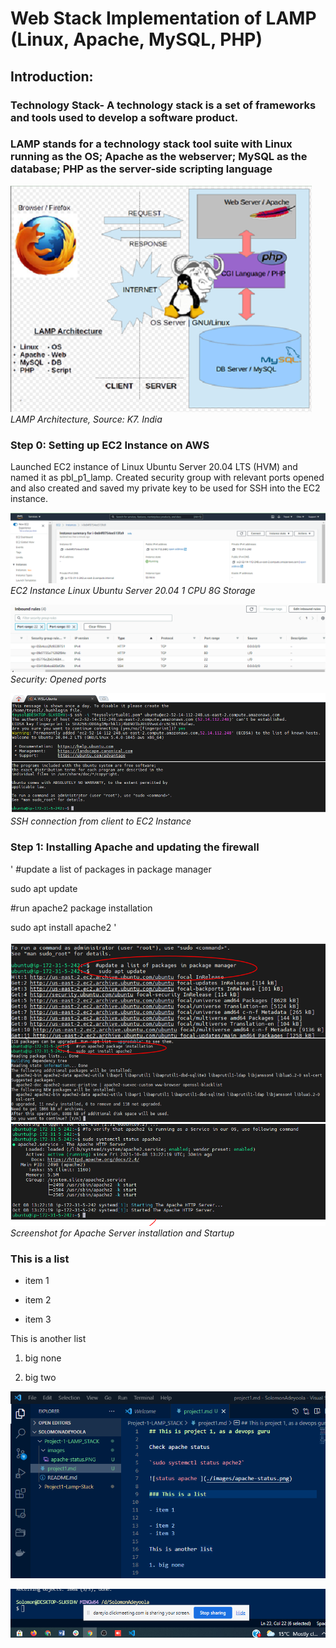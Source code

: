 # Web Stack Implementation of LAMP (Linux, Apache, MySQL, PHP)

## Introduction: 
### Technology Stack- A technology stack is a set of frameworks and tools used to develop a software product.
### LAMP stands for a technology stack tool suite with Linux running as the OS; Apache as the webserver; MySQL as the database; PHP as the server-side scripting language 

![LAMP Architecture](./images/HLD_LAMP.PNG)
*LAMP Architecture, Source: K7. India* 

### Step 0: Setting up EC2 Instance on AWS

Launched EC2 instance of Linux Ubuntu Server 20.04 LTS (HVM) and named it as pbl_p1_lamp. Created security group with relevant ports opened and also created and saved my private key to be used for SSH into the EC2 instance.

![EC2 Machine](./images/EC2_Instance.PNG)
*EC2 Instance Linux Ubuntu Server 20.04 1 CPU 8G Storage*

![Security ports](./images/Security_ports.PNG)
*Security: Opened ports*

![SSH session](./images/SSH_from_Client_to_Server.PNG)
*SSH connection from client to EC2 Instance*

### Step 1: Installing Apache and updating the firewall

' #update a list of packages in package manager

   sudo apt update

  #run apache2 package installation

   sudo apt install apache2 '

![Apache installation](./images/Installing_Apache.PNG)
![Apache Startup](./images/Starting_Apache.PNG)
*Screenshot for Apache Server installation and Startup*


### This is a list

- item 1

- item 2
- item 3

This is another list

1. big none

2. big two


![status](./images/pic2.PNG)





![apach](test.PNG)